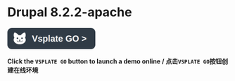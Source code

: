 # Drupal 8.2.2-apache

<a href="https://www.vsplate.com/?docker-compose=https://github.com/vsplate/dcenvs/drupal/8.2.2-apache"><img alt="VSPLATE GO" src="https://raw.githubusercontent.com/vsplate/images/master/vsgo_btn.png" width="200px"></a>

**Click the `VSPLATE GO` button to launch a demo online / 点击`VSPLATE GO`按钮创建在线环境**